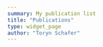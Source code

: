 ```yaml
---
summary: My publication list
title: "Publications"
type: widget_page
author: "Toryn Schafer"
---
```



